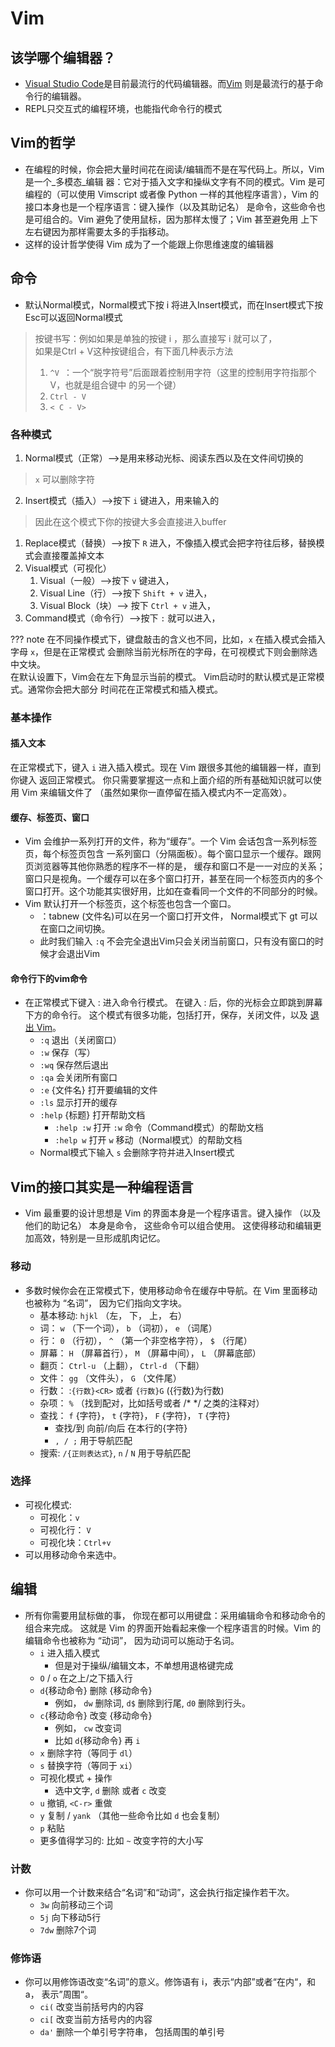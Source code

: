 # Vim

## 该学哪个编辑器？

* [Visual Studio Code](https://code.visualstudio.com/)是目前最流行的代码编辑器。而[Vim](https://www.vim.org/) 则是最流行的基于命令行的编辑器。
* REPL只交互式的编程环境，也能指代命令行的模式

## Vim的哲学

* 在编程的时候，你会把大量时间花在阅读/编辑而不是在写代码上。所以，Vim 是一个_多模态_编辑 器：它对于插入文字和操纵文字有不同的模式。Vim 是可编程的（可以使用 Vimscript 或者像 Python 一样的其他程序语言），Vim 的接口本身也是一个程序语言：键入操作（以及其助记名） 是命令，这些命令也是可组合的。Vim 避免了使用鼠标，因为那样太慢了；Vim 甚至避免用 上下左右键因为那样需要太多的手指移动。
* 这样的设计哲学使得 Vim 成为了一个能跟上你思维速度的编辑器

## 命令

* 默认Normal模式，Normal模式下按 i 将进入Insert模式，而在Insert模式下按Esc可以返回Normal模式
> 按键书写：例如如果是单独的按键 i ，那么直接写 i 就可以了，<br>
> 如果是Ctrl + V这种按键组合，有下面几种表示方法<br>
> 1. `^V `：一个“脱字符号”后面跟着控制用字符（这里的控制用字符指那个V，也就是组合键中 的另一个键）<br>
> 2. `Ctrl - V` <br>
> 3. `< C - V>` <br>

### 各种模式

1. Normal模式（正常）——>是用来移动光标、阅读东西以及在文件间切换的
> `x` 可以删除字符

2. Insert模式（插入）——>按下 `i` 键进入，用来输入的
> 因此在这个模式下你的按键大多会直接进入buffer

1. Replace模式（替换）——>按下 `R` 进入，不像插入模式会把字符往后移，替换模式会直接覆盖掉文本
2. Visual模式（可视化）
      1. Visual（一般）——>按下 `v` 键进入，
      2. Visual Line（行）——>按下 `Shift + v` 进入，
      3. Visual Block（块）——> 按下 `Ctrl + v` 进入，
3. Command模式（命令行）——>按下 `:` 就可以进入，

??? note
    在不同操作模式下，键盘敲击的含义也不同，比如，`x` 在插入模式会插入字母 `x`，但是在正常模式 会删除当前光标所在的字母，在可视模式下则会删除选中文块。<br>
    在默认设置下，Vim会在左下角显示当前的模式。 Vim启动时的默认模式是正常模式。通常你会把大部分 时间花在正常模式和插入模式。

### 基本操作

#### 插入文本

在正常模式下，键入 `i` 进入插入模式。现在 Vim 跟很多其他的编辑器一样，直到你键入<ESC> 返回正常模式。 你只需要掌握这一点和上面介绍的所有基础知识就可以使用 Vim 来编辑文件了 （虽然如果你一直停留在插入模式内不一定高效）。

#### 缓存、标签页、窗口

* Vim 会维护一系列打开的文件，称为“缓存”。一个 Vim 会话包含一系列标签页，每个标签页包含 一系列窗口（分隔面板）。每个窗口显示一个缓存。跟网页浏览器等其他你熟悉的程序不一样的是， 缓存和窗口不是一一对应的关系；窗口只是视角。一个缓存可以在多个窗口打开，甚至在同一个标签页内的多个窗口打开。这个功能其实很好用，比如在查看同一个文件的不同部分的时候。
* Vim 默认打开一个标签页，这个标签也包含一个窗口。
    * ：tabnew (文件名)可以在另一个窗口打开文件， Normal模式下 gt 可以在窗口之间切换。
    * 此时我们输入 `:q` 不会完全退出Vim只会关闭当前窗口，只有没有窗口的时候才会退出Vim

#### 命令行下的vim命令

* 在正常模式下键入 : 进入命令行模式。 在键入 : 后，你的光标会立即跳到屏幕下方的命令行。 这个模式有很多功能，包括打开，保存，关闭文件，以及 [退出 Vim](https://twitter.com/iamdevloper/status/435555976687923200)。
    - `:q` 退出（关闭窗口）
    - `:w` 保存（写）
    - `:wq` 保存然后退出
    - `:qa` 会关闭所有窗口
    - `:e` {文件名} 打开要编辑的文件
    - `:ls` 显示打开的缓存
    - `:help` {标题} 打开帮助文档
         - `:help :w` 打开 `:w` 命令（Command模式）的帮助文档
         - `:help w` 打开 `w` 移动（Normal模式）的帮助文档
    -  Normal模式下输入 `s` 会删除字符并进入Insert模式

## Vim的接口其实是一种编程语言

* Vim 最重要的设计思想是 Vim 的界面本身是一个程序语言。键入操作 （以及他们的助记名） 本身是命令， 这些命令可以组合使用。 这使得移动和编辑更加高效，特别是一旦形成肌肉记忆。

### 移动

* 多数时候你会在正常模式下，使用移动命令在缓存中导航。在 Vim 里面移动也被称为 “名词”， 因为它们指向文字块。
    - 基本移动: `hjkl` （左， 下， 上， 右）
    - 词： `w` （下一个词）， `b` （词初）， `e` （词尾）
    - 行： `0` （行初）， `^` （第一个非空格字符）， `$` （行尾）
    - 屏幕： `H` （屏幕首行）， `M` （屏幕中间）， `L` （屏幕底部）
    - 翻页： `Ctrl-u` （上翻）， `Ctrl-d` （下翻）
    - 文件： `gg` （文件头）， `G` （文件尾）
    - 行数： :`{行数}<CR>` 或者 `{行数}G` ({行数}为行数)
    - 杂项： `%` （找到配对，比如括号或者 /* */ 之类的注释对）
    - 查找： `f` {字符}， `t` {字符}， `F` {字符}， `T` {字符}
       - 查找/到 向前/向后 在本行的{字符}
       - `, / ;` 用于导航匹配
    - 搜索: `/{正则表达式}`, `n` / `N` 用于导航匹配

### 选择

* 可视化模式:
    - 可视化：`v`
    - 可视化行： `V`
    - 可视化块：`Ctrl+v`
* 可以用移动命令来选中。

## 编辑

* 所有你需要用鼠标做的事， 你现在都可以用键盘：采用编辑命令和移动命令的组合来完成。 这就是 Vim 的界面开始看起来像一个程序语言的时候。Vim 的编辑命令也被称为 “动词”， 因为动词可以施动于名词。
    - `i` 进入插入模式
       - 但是对于操纵/编辑文本，不单想用退格键完成
    - `O` / `o` 在之上/之下插入行
    - `d`{移动命令} 删除 {移动命令}
       - 例如， `dw` 删除词, `d$` 删除到行尾, `d0` 删除到行头。
    - `c`{移动命令} 改变 {移动命令}
       - 例如， `cw` 改变词
       - 比如 `d`{移动命令} 再 `i`
    - `x` 删除字符（等同于 `dl`）
    - `s` 替换字符（等同于 `xi`）
    - 可视化模式 + 操作
       - 选中文字, `d` 删除 或者 `c` 改变
    - `u` 撤销, `<C-r>` 重做
    - `y` 复制 / `yank` （其他一些命令比如 `d` 也会复制）
    - `p` 粘贴
    - 更多值得学习的: 比如 `~` 改变字符的大小写

### 计数

* 你可以用一个计数来结合“名词”和“动词”，这会执行指定操作若干次。
    - `3w` 向前移动三个词
    - `5j` 向下移动5行
    - `7dw` 删除7个词

### 修饰语

* 你可以用修饰语改变“名词”的意义。修饰语有 i，表示“内部”或者“在内“，和 a， 表示”周围“。
    - `ci(` 改变当前括号内的内容
    - `ci[` 改变当前方括号内的内容
    - `da'` 删除一个单引号字符串， 包括周围的单引号
